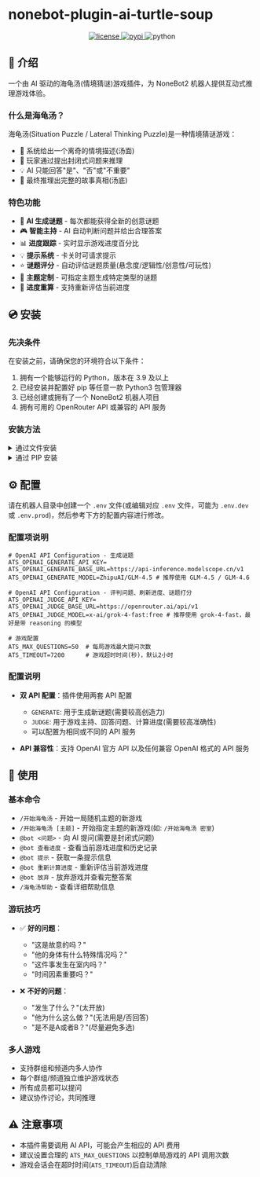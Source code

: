 # nonebot-plugin-ai-turtle-soup

<div align="center">

<a href="./LICENSE">
    <img src="https://img.shields.io/github/license/xxtg666/nonebot-plugin-ai-turtle-soup.svg?style=for-the-badge" alt="license">
</a>

<a href="https://pypi.python.org/pypi/nonebot-plugin-ai-turtle-soup">
    <img src="https://img.shields.io/pypi/v/nonebot-plugin-ai-turtle-soup.svg?style=for-the-badge" alt="pypi">
</a>

<img src="https://img.shields.io/badge/python-3.9+-blue.svg?style=for-the-badge" alt="python">

</div>

## 📖 介绍

一个由 AI 驱动的海龟汤(情境猜谜)游戏插件，为 NoneBot2 机器人提供互动式推理游戏体验。

### 什么是海龟汤？

海龟汤(Situation Puzzle / Lateral Thinking Puzzle)是一种情境猜谜游戏：
- 🧩 系统给出一个离奇的情境描述(汤面)
- 🤔 玩家通过提出封闭式问题来推理
- 💡 AI 只能回答"是"、"否"或"不重要"
- 🎯 最终推理出完整的故事真相(汤底)

### 特色功能

- 🤖 **AI 生成谜题** - 每次都能获得全新的创意谜题
- 🎮 **智能主持** - AI 自动判断问题并给出合理答案
- 📊 **进度跟踪** - 实时显示游戏进度百分比
- 💡 **提示系统** - 卡关时可请求提示
- ⭐ **谜题评分** - 自动评估谜题质量(悬念度/逻辑性/创意性/可玩性)
- 🎨 **主题定制** - 可指定主题生成特定类型的谜题
- 🔄 **进度重算** - 支持重新评估当前进度

## 💿 安装

### 先决条件

在安装之前，请确保您的环境符合以下条件：

1. 拥有一个能够运行的 Python，版本在 3.9 及以上
2. 已经安装并配置好 pip 等任意一款 Python3 包管理器
3. 已经创建或拥有了一个 NoneBot2 机器人项目
4. 拥有可用的 OpenRouter API 或兼容的 API 服务

### 安装方法

<details>
<summary>通过文件安装</summary>

1. 在您的 `pyproject.toml` 中配置一个插件目录
```toml
plugin_dirs = ["src/plugins"]
```
> 您需要确保此目录存在，下文将使用 `插件目录` 代指此目录。

2. [下载本仓库](https://github.com/xxtg666/nonebot-plugin-ai-turtle-soup/archive/refs/heads/main.zip)

3. 将 `src` 文件夹中的 `nonebot_plugin_ai_turtle_soup` 文件夹解压到插件目录

4. 安装依赖
> 进入 `requirements.txt` 同目录下执行
```bash
pip install -r requirements.txt
```

</details>

<details>
<summary>通过 PIP 安装</summary>

1. 使用 pip 安装插件
```bash
pip install nonebot-plugin-ai-turtle-soup
```

2. 修改 `pyproject.toml` 在 `plugins` 中添加 `nonebot_plugin_ai_turtle_soup`

</details>

## ⚙️ 配置

请在机器人目录中创建一个 `.env` 文件(或编辑对应 `.env` 文件，可能为 `.env.dev` 或 `.env.prod`)，然后参考下方的配置内容进行修改。

### 配置项说明

```env
# OpenAI API Configuration - 生成谜题
ATS_OPENAI_GENERATE_API_KEY=
ATS_OPENAI_GENERATE_BASE_URL=https://api-inference.modelscope.cn/v1
ATS_OPENAI_GENERATE_MODEL=ZhipuAI/GLM-4.5 # 推荐使用 GLM-4.5 / GLM-4.6

# OpenAI API Configuration - 评判问题、刷新进度、谜题打分
ATS_OPENAI_JUDGE_API_KEY=
ATS_OPENAI_JUDGE_BASE_URL=https://openrouter.ai/api/v1
ATS_OPENAI_JUDGE_MODEL=x-ai/grok-4-fast:free # 推荐使用 grok-4-fast，最好是带 reasoning 的模型

# 游戏配置
ATS_MAX_QUESTIONS=50  # 每局游戏最大提问次数
ATS_TIMEOUT=7200      # 游戏超时时间(秒)，默认2小时
```

### 配置说明

- **双 API 配置**：插件使用两套 API 配置
  - `GENERATE`: 用于生成新谜题(需要较高创造力)
  - `JUDGE`: 用于游戏主持、回答问题、计算进度(需要较高准确性)
  - 可以配置为相同或不同的 API 服务
  
- **API 兼容性**：支持 OpenAI 官方 API 以及任何兼容 OpenAI 格式的 API 服务

## 🎉 使用

### 基本命令

- `/开始海龟汤` - 开始一局随机主题的新游戏
- `/开始海龟汤 [主题]` - 开始指定主题的新游戏(如: `/开始海龟汤 密室`)
- `@bot <问题>` - 向 AI 提问(需要是封闭式问题)
- `@bot 查看进度` - 查看当前游戏进度和历史记录
- `@bot 提示` - 获取一条提示信息
- `@bot 重新计算进度` - 重新评估当前游戏进度
- `@bot 放弃` - 放弃游戏并查看完整答案
- `/海龟汤帮助` - 查看详细帮助信息

### 游玩技巧

- ✅ **好的问题**：
  - "这是故意的吗？"
  - "他的身体有什么特殊情况吗？"
  - "这件事发生在室内吗？"
  - "时间因素重要吗？"

- ❌ **不好的问题**：
  - "发生了什么？"(太开放)
  - "他为什么这么做？"(无法用是/否回答)
  - "是不是A或者B？"(尽量避免多选)

### 多人游戏

- 支持群组和频道内多人协作
- 每个群组/频道独立维护游戏状态
- 所有成员都可以提问
- 建议协作讨论，共同推理

## ⚠️ 注意事项

- 本插件需要调用 AI API，可能会产生相应的 API 费用
- 建议设置合理的 `ATS_MAX_QUESTIONS` 以控制单局游戏的 API 调用次数
- 游戏会话会在超时时间(`ATS_TIMEOUT`)后自动清除